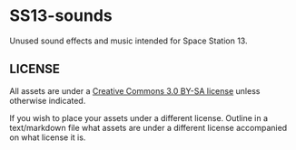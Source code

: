 # SS13-sounds
Unused sound effects and music intended for Space Station 13.

## LICENSE
All assets are under a [Creative Commons 3.0 BY-SA license](https://creativecommons.org/licenses/by-sa/3.0/) unless otherwise indicated.

If you wish to place your assets under a different license. Outline in a text/markdown file what assets are under a different license accompanied on what license it is.
